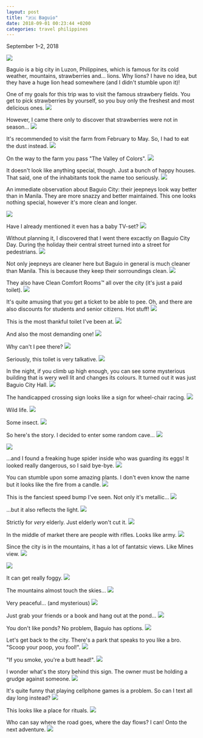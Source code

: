 ```yaml
---
layout: post
title: "🇵🇭 Baguio"
date: 2018-09-01 00:23:44 +0200
categories: travel philippines
---
```


<time datetime="2018-09-01">September 1&ndash;2, 2018</time>

<img src="https://imgur.com/uGRuit0.jpg">

Baguio is a big city in Luzon, Philippines, which is famous for its cold
weather, mountains, strawberries and... lions. Why lions? I have no idea, but
they have a huge lion head somewhere (and I didn't stumble upon it)!

One of my goals for this trip was to visit the famous strawbery fields. You get
to pick strawberries by yourself, so you buy only the freshest and most
delicious ones.
<img src="https://imgur.com/KGf1JrE.jpg">

However, I came there only to discover that strawberries were not in season...
<img src="/assets/images/i.png" data-echo="https://imgur.com/v9hkR9N.jpg">

It's recommended to visit the farm from February to May. So, I had to eat the
dust instead.
<img src="/assets/images/i.png" data-echo="https://imgur.com/ff4j93C.jpg">

On the way to the farm you pass "The Valley of Colors".
<img src="/assets/images/i.png" data-echo="https://imgur.com/u4Ulgou.jpg">

It doesn't look like anything special, though. Just a bunch of happy
houses. That said, one of the inhabitants took the name too seriously.
<img src="/assets/images/i.png" data-echo="https://imgur.com/GKJgbSh.jpg">

An immediate observation about Baguio City: their jeepneys look way better than
in Manila. They are more snazzy and better maintained. This one looks nothing
special, however it's more clean and longer.

<img src="/assets/images/i.png" data-echo="https://imgur.com/Y6Fhnk3.jpg">

Have I already mentioned it even has a baby TV-set?
<img src="/assets/images/i.png" data-echo="https://imgur.com/pG9VE2k.jpg">

Without planning it, I discovered that I went there excactly on Baguio City
Day. During the holiday their central street turned into a street for
pedestrians.
<img src="/assets/images/i.png" data-echo="https://imgur.com/eY7K98D.jpg">

Not only jeepneys are cleaner here but Baguio in general is much cleaner than
Manila. This is because they keep their sorroundings clean.
<img src="/assets/images/i.png" data-echo="https://imgur.com/0LzN2gt.jpg">

They also have Clean Comfort Rooms™ all over the city (it's just a paid toilet).
<img src="/assets/images/i.png" data-echo="https://imgur.com/M9izu4S.jpg">

It's quite amusing that you get a ticket to be able to pee. Oh, and there are
also discounts for students and senior citizens. Hot stuff!
<img src="/assets/images/i.png" data-echo="https://imgur.com/RvgrDns.jpg">

This is the most thankful toilet I've been at.
<img src="/assets/images/i.png" data-echo="https://imgur.com/2qkeuOC.jpg">

And also the most demanding one!
<img src="/assets/images/i.png" data-echo="https://imgur.com/d057DwL.jpg">

Why can't I pee there?
<img src="/assets/images/i.png" data-echo="https://imgur.com/Q4NK36E.jpg">

Seriously, this toilet is very talkative.
<img src="/assets/images/i.png" data-echo="https://imgur.com/j4wAK3J.jpg">

In the night, if you climb up high enough, you can see some mysterious building
that is wery well lit and changes its colours. It turned out it was just Baguio
City Hall.
<img src="/assets/images/i.png" data-echo="https://imgur.com/rENUdQC.jpg">

The handicapped crossing sign looks like a sign for wheel-chair racing.
<img src="/assets/images/i.png" data-echo="https://imgur.com/bb8hU4M.jpg">

Wild life.
<img src="/assets/images/i.png" data-echo="https://imgur.com/n0hf8hN.jpg">

Some insect.
<img src="/assets/images/i.png" data-echo="https://imgur.com/gJzenMY.jpg">

So here's the story. I decided to enter some random cave...
<img src="/assets/images/i.png" data-echo="https://imgur.com/b1NAwtt.jpg">

<img src="/assets/images/i.png" data-echo="https://imgur.com/0JxnjOV.jpg">

...and I found a freaking huge spider inside who was guarding its eggs! It
looked really dangerous, so I said bye-bye.
<img src="/assets/images/i.png" data-echo="https://imgur.com/lVxokdk.jpg">

You can stumble upon some amazing plants. I don't even know the name but it
looks like the fire from a candle.
<img src="/assets/images/i.png" data-echo="https://imgur.com/re1Deju.jpg">

This is the fanciest speed bump I've seen. Not only it's metallic...
<img src="/assets/images/i.png" data-echo="https://imgur.com/EAmgymw.jpg">

...but it also reflects the light.
<img src="/assets/images/i.png" data-echo="https://imgur.com/NHJuEvB.jpg">

Strictly for _very_ elderly. Just elderly won't cut it.
<img src="/assets/images/i.png" data-echo="https://imgur.com/kF0rmr7.jpg">

In the middle of market there are people with rifles. Looks like army.
<img src="/assets/images/i.png" data-echo="https://imgur.com/3EjFtFs.jpg">

Since the city is in the mountains, it has a lot of fantatsic views. Like Mines
view.
<img src="/assets/images/i.png" data-echo="https://imgur.com/vyohFJ6.jpg">

<img src="/assets/images/i.png" data-echo="https://imgur.com/Pnz6QbV.jpg">

It can get really foggy.
<img src="/assets/images/i.png" data-echo="https://imgur.com/eomGAbK.jpg">

The mountains almost touch the skies...
<img src="/assets/images/i.png" data-echo="https://imgur.com/CrGkmGa.jpg">

Very peaceful... (and mysterious)
<img src="/assets/images/i.png" data-echo="https://imgur.com/kMMNxGl.jpg">

Just grab your friends or a book and hang out at the pond...
<img src="/assets/images/i.png" data-echo="https://imgur.com/ffbRhI2.jpg">

You don't like ponds? No problem, Baguio has options.
<img src="/assets/images/i.png" data-echo="https://imgur.com/M3yYWUR.jpg">

Let's get back to the city. There's a park that speaks to you like a bro.
"Scoop your poop, you fool!".
<img src="/assets/images/i.png" data-echo="https://imgur.com/URrvjGj.jpg">

"If you smoke, you're a butt head!".
<img src="/assets/images/i.png" data-echo="https://imgur.com/KwwYV1Q.jpg">

I wonder what's the story behind this sign. The owner must be holding a grudge
against someone.
<img src="/assets/images/i.png" data-echo="https://imgur.com/VzdOsrb.jpg">

It's quite funny that playing cellphone games is a problem. So can I text all
day long instead?
<img src="/assets/images/i.png" data-echo="https://imgur.com/Umpjyoy.jpg">

This looks like a place for rituals.
<img src="/assets/images/i.png" data-echo="https://imgur.com/apAyamZ.jpg">

Who can say where the road goes, where the day flows? I can! Onto the next
adventure.
<img src="/assets/images/i.png" data-echo="https://imgur.com/TeAsZJL.jpg">
